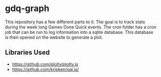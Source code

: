 # gdq-graph

This repository has a few different parts to it.
The goal is to track stats during the week long Games Done Quick events.
The cron folder has a cron job that can be run to log information into a sqlite database.
This database is then opened on the website to generate a plot.


## Libraries Used

* https://github.com/plotly/plotly.js
* https://github.com/kripken/sql.js/